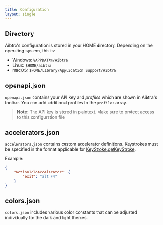 ```yaml
---
title: Configuration
layout: single
---
```


## Directory

Aibtra's configuration is stored in your HOME directory. Depending on the operating system, this is:

- Windows: `%APPDATA%/Aibtra`
- Linux: `$HOME/aibtra`
- macOS: `$HOME/Library/Application Support/Aibtra`

## openapi.json

`openapi.json` contains your API key and *profiles* which are shown in Aibtra's toolbar.
You can add additional profiles to the `profiles` array.

> **Note:** The API key is stored in plaintext. Make sure to protect access to this configuration file.

## accelerators.json

`accelerators.json` contains custom accelerator definitions. Keystrokes must be specified in the format applicable for [KeyStroke.getKeyStroke](https://docs.oracle.com/javase/7/docs/api/javax/swing/KeyStroke.html#getKeyStroke(java.lang.String)).

Example:

```json
{
    "actionIdToAccelerator": {
        "exit": "alt F4"
    }
}
```

## colors.json

`colors.json` includes various color constants that can be adjusted individually for the dark and light themes.
